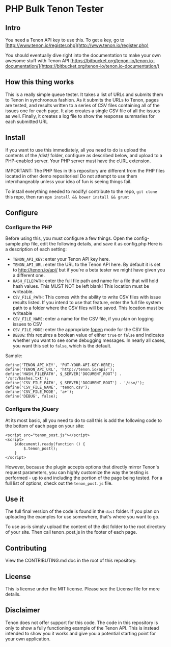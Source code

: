 # PHP Bulk Tenon Tester

## Intro

You need a Tenon API key to use this.  To get a key, go to [http://www.tenon.io/register.php](http://www.tenon.io/register.php) 

You should eventually dive right into the documentation to make your own awesome stuff with Tenon API [https://bitbucket.org/tenon-io/tenon.io-documentation/](https://bitbucket.org/tenon-io/tenon.io-documentation/)

## How this thing works
This is a really simple queue tester. It takes a list of URLs and submits them to Tenon in synchronous fashion. As it submits the URLs to Tenon, pages are tested, and results written to a series of CSV files containing all of the issues one for each page. It also creates a single CSV file of all the issues as well. Finally, it creates a log file to show the  response summaries for each submitted URL

## Install

If you want to use this immediately, all you need to do is upload the contents of the /dist/ folder, configure as described below, and upload to a PHP-enabled server. Your PHP server must have the cURL extension.

IMPORTANT: The PHP files in this repository are different from the PHP files located in other demo repositories! Do not attempt to use them interchangeably unless your idea of fun is seeing things fail.

To install everything needed to modify/ contribute to the repo, `git clone` this repo, then run `npm install && bower install && grunt`

## Configure

### Configure the PHP
Before using this, you must configure a few things. Open the config-sample.php file, edit the following details, and save it as config.php
Here is a description of each setting:

* `TENON_API_KEY`: enter your Tenon API key here.
* `TENON_API_URL`: enter the URL to the Tenon API here. By default it is set to http://tenon.io/api/ but if you're a beta tester we might have given you a different one.
* `HASH_FILEPATH`: enter the full file path and name for a file that will hold hash values. This MUST NOT be left blank! This location must be writeable.
* `CSV_FILE_PATH`: This comes with the ability to write CSV files with issue results listed. If you intend to use that feature, enter the full file system path to a folder where the CSV files will be saved. This location must be writeable
* `CSV_FILE_NAME`: enter a name for the CSV file, if you plan on logging issues to CSV
* `CSV_FILE_MODE`: enter the appropriate [fopen](http://php.net/manual/en/function.fopen.php) mode for the CSV file.
* `DEBUG`: this requires a boolean value of either `true` or `false` and indicates whether you want to see some debugging messages. In nearly all cases, you want this set to `false`, which is the default.

Sample:

```
define('TENON_API_KEY', 'PUT-YOUR-API-KEY-HERE);
define('TENON_API_URL', 'http://tenon.io/api/');
define('HASH_FILEPATH', $_SERVER['DOCUMENT_ROOT'] . '/src/hashes.txt');
define('CSV_FILE_PATH', $_SERVER['DOCUMENT_ROOT'] . '/csv/');
define('CSV_FILE_NAME', 'tenon.csv');
define('CSV_FILE_MODE', 'a+');
define('DEBUG', false);
```
### Configure the jQuery

At its most basic, all you need to do to call this is add the following code to the bottom of each page on your site:

```
<script src="tenon_post.js"></script>
<script>
    $(document).ready(function () {
        $.tenon_post();
    }
</script>

```

However, because the plugin accepts options that directly mirror Tenon's request parameters, you can highly customize the way the testing is performed - up to and including the portion of the page being tested. For a full list of options, check out the `tenon_post.js` file.


## Use it
The full final version of the code is found in the `dist` folder. If you plan on uploading the examples for use somewhere, that's where you want to go.

To use as-is simply upload the content of the dist folder to the root directory of your site. Then call tenon_post.js in the footer of each page.


## Contributing

View the CONTRIBUTING.md doc in the root of this repository.

## License
This is license under the MIT license. Please see the License file for more details.

## Disclaimer

Tenon does not offer support for this code. The code in this repository is only to show a fully functioning example of the Tenon API. This is instead intended to show you it works and give you a potential starting point for your own application.